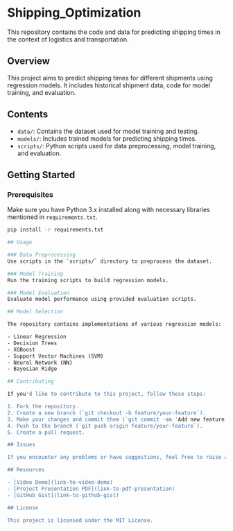 # Shipping_Optimization

This repository contains the code and data for predicting shipping times in the context of logistics and transportation.

## Overview

This project aims to predict shipping times for different shipments using regression models. It includes historical shipment data, code for model training, and evaluation.

## Contents

- `data/`: Contains the dataset used for model training and testing.
- `models/`: Includes trained models for predicting shipping times.
- `scripts/`: Python scripts used for data preprocessing, model training, and evaluation.

## Getting Started

### Prerequisites

Make sure you have Python 3.x installed along with necessary libraries mentioned in `requirements.txt`.

```bash
pip install -r requirements.txt

## Usage

### Data Preprocessing
Use scripts in the `scripts/` directory to preprocess the dataset.

### Model Training
Run the training scripts to build regression models.

### Model Evaluation
Evaluate model performance using provided evaluation scripts.

## Model Selection

The repository contains implementations of various regression models:

- Linear Regression
- Decision Trees
- XGBoost
- Support Vector Machines (SVM)
- Neural Network (NN)
- Bayesian Ridge

## Contributing

If you'd like to contribute to this project, follow these steps:

1. Fork the repository.
2. Create a new branch (`git checkout -b feature/your-feature`).
3. Make your changes and commit them (`git commit -am 'Add new feature'`).
4. Push to the branch (`git push origin feature/your-feature`).
5. Create a pull request.

## Issues

If you encounter any problems or have suggestions, feel free to raise an issue on the issue tracker.

## Resources

- [Video Demo](link-to-video-demo)
- [Project Presentation PDF](link-to-pdf-presentation)
- [GitHub Gist](link-to-github-gist)

## License

This project is licensed under the MIT License.

